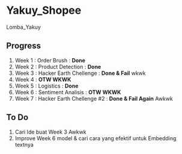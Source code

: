 # Yakuy_Shopee
Lomba_Yakuy
## Progress
1. Week 1 : Order Brush : <strong>Done</strong>
2. Week 2 : Product Detection : <strong>Done</strong>
3. Week 3 : Hacker Earth Chellenge : <strong>Done & Fail</strong> wkwk
4. Week 4 : <strong>OTW WKWK</strong>
5. Week 5 : Logistics : <strong>Done</strong>
6. Week 6 : Sentiment Analisis : <strong>OTW WKWK</strong>
7. Week 7 : Hacker Earth Chellenge #2 : <strong>Done & Fail Again</strong> Awkwk
## To Do
1. Cari Ide buat Week 3 Awkwk
2. Improve Week 6 model & cari cara yang efektif untuk Embedding textnya